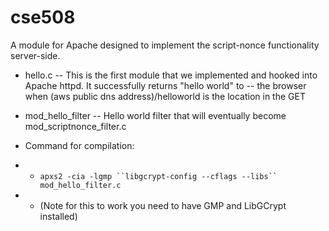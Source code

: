 cse508
======

A module for Apache designed to implement the script-nonce functionality server-side.

- hello.c
-- This is the first module that we implemented and hooked into Apache httpd.  It successfully returns "hello world" to 
-- the browser when (aws public dns address)/helloworld is the location in the GET

- mod_hello_filter
-- Hello world filter that will eventually become mod_scriptnonce_filter.c

- Command for compilation:
- - `apxs2 -cia -lgmp ``libgcrypt-config --cflags --libs`` mod_hello_filter.c`
- - (Note for this to work you need to have GMP and LibGCrypt installed)

